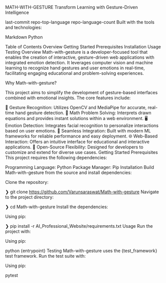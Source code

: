 MATH-WITH-GESTURE
Transform Learning with Gesture-Driven Intelligence

last-commit repo-top-language repo-language-count
Built with the tools and technologies:

Markdown Python

Table of Contents
Overview
Getting Started
Prerequisites
Installation
Usage
Testing
Overview
Math-with-gesture is a developer-focused tool that enables the creation of interactive, gesture-driven web applications with integrated emotion detection. It leverages computer vision and machine learning to recognize hand gestures and user emotions in real-time, facilitating engaging educational and problem-solving experiences.

Why Math-with-gesture?

This project aims to simplify the development of gesture-based interfaces combined with emotional insights. The core features include:

🧠 Gesture Recognition: Utilizes OpenCV and MediaPipe for accurate, real-time hand gesture detection.
🎯 Math Problem Solving: Interprets drawn equations and provides instant solutions within a web environment.
🖥️ Emotion Detection: Integrates facial recognition to personalize interactions based on user emotions.
🚀 Seamless Integration: Built with modern ML frameworks for reliable performance and easy deployment.
🌐 Web-Based Interaction: Offers an intuitive interface for educational and interactive applications.
🔧 Open-Source Flexibility: Designed for developers to customize and extend for diverse use cases.
Getting Started
Prerequisites
This project requires the following dependencies:

Programming Language: Python
Package Manager: Pip
Installation
Build Math-with-gesture from the source and install dependencies:

Clone the repository:

❯ git clone https://github.com/Varunsaraswat/Math-with-gesture
Navigate to the project directory:

❯ cd Math-with-gesture
Install the dependencies:

Using pip:

❯ pip install -r AI_Professional_Website/requirements.txt
Usage
Run the project with:

Using pip:

python {entrypoint}
Testing
Math-with-gesture uses the {test_framework} test framework. Run the test suite with:

Using pip:

pytest
